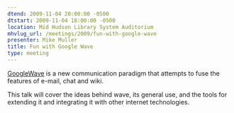 ```yaml
---
dtend: 2009-11-04 20:00:00 -0500
dtstart: 2009-11-04 18:00:00 -0500
location: Mid Hudson Library System Auditorium
mhvlug_url: /meetings/2009/fun-with-google-wave
presenter: Mike Muller
title: Fun with Google Wave
type: meeting
---
```



[GoogleWave](http://wave.google.com/) is a new communication paradigm that attempts to fuse the features of e-mail, chat and wiki.

This talk will cover the ideas behind wave, its general use, and the tools for extending it and integrating it with other internet technologies.